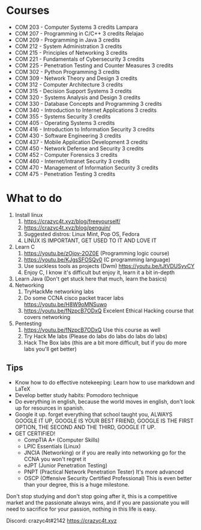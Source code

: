 # Courses
- COM 203 - Computer Systems 3 credits Lampara
- COM 207 - Programming in C/C++ 3 credits Relajao
- COM 209 - Programming in Java 3 credits
- COM 212 - System Administration 3 credits
- COM 215 - Principles of Networking 3 credits
- COM 221 - Fundamentals of Cybersecurity 3 credits
- COM 225 - Penetration Testing and Counter Measures 3 credits
- COM 302 - Python Programming 3 credits
- COM 309 - Network Theory and Design 3 credits
- COM 312 - Computer Architecture 3 credits
- COM 315 - Decision Support Systems 3 credits
- COM 320 - Systems Analysis and Design 3 credits
- COM 330 - Database Concepts and Programming 3 credits
- COM 340 - Introduction to Internet Applications 3 credits
- COM 355 - Systems Security 3 credits
- COM 405 - Operating Systems 3 credits
- COM 416 - Introduction to Information Security 3 credits
- COM 430 - Software Engineering 3 credits
- COM 437 - Mobile Application Development 3 credits
- COM 450 - Network Defense and Security 3 credits
- COM 452 - Computer Forensics 3 credits
- COM 460 - Internet/Intranet Security 3 credits
- COM 470 - Management of Information Security 3 credits
- COM 475 - Penetration Testing 3 credits

# What to do
1. Install linux
	1. https://crazyc4t.xyz/blog/freeyourself/
	2. https://crazyc4t.xyz/blog/penguin/
	3. Suggested distros: Linux Mint, Pop OS, Fedora
	4. LINUX IS IMPORTANT, GET USED TO IT AND LOVE IT
2. Learn C
	1. https://youtu.be/zOjov-2OZ0E (Programming logic course)
	2. https://youtu.be/KJgsSFOSQv0 (C programming language)
	3. Use suckless tools as projects (Dwm) https://youtu.be/tJtVDUSyvCY
	4. Enjoy C, I know it's difficult but enjoy it, learn it a bit in-depth
3. Learn Java (Don't get stuck here that much, learn the basics)
4. Networking
	1. TryHackMe networking labs
	2. Do some CCNA cisco packet tracer labs https://youtu.be/H8W9oMNSuwo
	3. https://youtu.be/fNzpcB7ODxQ Excelent Ethical Hacking course that covers networking
5. Pentesting
	1. https://youtu.be/fNzpcB7ODxQ  Use this course as well
	2. Try Hack Me labs (Please do labs do labs do labs do labs)
	3. Hack The Box labs (this are a bit more difficult, but if you do more labs you'll get better)

## Tips
- Know how to do effective notekeeping: Learn how to use markdown and LaTeX
- Develop better study habits: Pomodoro technique
- Do everything in english, because the world moves in english, don't look up for resources in spanish.
- Google it up. forget everything that school taught you, ALWAYS GOOGLE IT UP, GOOGLE IS YOUR BEST FRIEND, GOOGLE IS THE FIRST OPTION, THE SECOND AND THE THIRD, GOOGLE IT UP.
- GET CERTIFIED!
	- CompTIA A+ (Computer Skills)
	- LPIC Essentials (Linux)
	- JNCIA (Networking) or if you are really into networking go for the CCNA you won't regret it
	- eJPT (Junior Penetration Testing)
	- PNPT (Practical Network Penetration Tester) It's more advanced
	- OSCP (Offensive Security Certified Professional) This is even better than your degree, this is a huge milestone.

Don't stop studying and don't stop going after it, this is a competitive market and the passionate always wins, and if you are passionate you will need to sacrifice for your passion, nothing in this life is easy.

Discord: crazyc4t#2142
https://crazyc4t.xyz